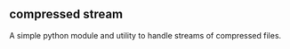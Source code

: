 compressed stream
-----------------

A simple python module and utility to handle streams of compressed files.
